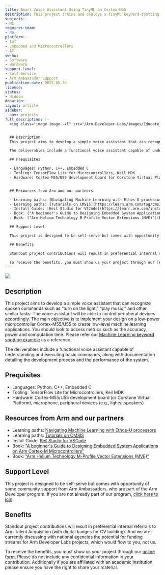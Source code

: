 ```yaml
---
title: Smart Voice Assistant Using TinyML on Cortex-M55
description: This project trains and deploys a TinyML keyword-spotting model on an Arm Cortex-M55/U55 board to create a low-power voice assistant that recognizes spoken commands and quantifies its accuracy, latency, and energy use.
subjects:
- ML
requires-team:
- No
platform:
- IoT
- Embedded and Microcontrollers
- AI
sw-hw:
- Software
- Hardware
support-level:
- Self-Service
- Arm Ambassador Support
publication-date: 2025-05-30
license:
status:
- Hidden
donation:
layout: article
sidebar:
  nav: projects
full_description: |-
  <img class="image image--xl" src="/Arm-Developer-Labs/images/Educate_on_Arm_banner.png"/>


  ## Description
  This project aims to develop a simple voice assistant that can recognize spoken commands such as “turn on the light,” “play music,” and other similar tasks. The voice assistant will be able to control peripheral devices accordingly. The main objective is to implement your design on a low-power microcontroller Cortex-M55/U55 to create low-level machine learning applications. You should look to access metrics such as the accuracy, power and computation time. Please refer our [Machine Learning keyword spotting example](https://github.com/Arm-Examples/mlek-cmsis-pack-examples) as a reference. 

  The deliverables include a functional voice assistant capable of understanding and executing basic commands, along with documentation detailing the development process and the performance of the system.

  ## Prequisites

  - Languages: Python, C++, Embedded C
  - Tooling: TensorFlow Lite for Microcontrollers, Keil MDK
  - Hardware: Cortex-M55/U55 development board (or Corstone Virtual Platform), microphone, peripheral devices (e.g., lights, speakers)


  ## Resources from Arm and our partners

  - Learning paths: [Navigating Machine Learning with Ethos-U processors](https://learn.arm.com/learning-paths/microcontrollers/nav-mlek/)
  - Learning paths: [Tutorials on CMSIS](https://learn.arm.com/tag/cmsis/)
  - Install Guide: [Keil Studio for VSCode](https://learn.arm.com/install-guides/keilstudio_vs/)
  - Book: ["A beginner's Guide to Designing Embedded System Applications on Arm Cortex-M Microcontrollers"](https://www.arm.com/resources/education/books)
  - Book: ["Arm Helium Technology M-Profile Vector Extensions (MVE)"](https://www.arm.com/resources/education/books)

  ## Support Level

  This project is designed to be self-serve but comes with opportunity of some community support from Arm Ambassadors, who are part of the Arm Developer program. If you are not already part of our program, [click here to join](https://www.arm.com/resources/developer-program?#register).

  ## Benefits 

  Standout project contributions will result in preferential internal referrals to Arm Talent Acquisition (with digital badges for CV building).  And we are currently discussing with national agencies the potential for funding streams for Arm Developer Labs projects, which would flow to you, not us.

  To receive the benefits, you must show us your project through our [online form](https://forms.office.com/e/VZnJQLeRhD). Please do not include any confidential information in your contribution. Additionally if you are affiliated with an academic institution, please ensure you have the right to share your material.
---
```

<img class="image image--xl" src="/Arm-Developer-Labs/images/Educate_on_Arm_banner.png"/>


## Description
This project aims to develop a simple voice assistant that can recognize spoken commands such as “turn on the light,” “play music,” and other similar tasks. The voice assistant will be able to control peripheral devices accordingly. The main objective is to implement your design on a low-power microcontroller Cortex-M55/U55 to create low-level machine learning applications. You should look to access metrics such as the accuracy, power and computation time. Please refer our [Machine Learning keyword spotting example](https://github.com/Arm-Examples/mlek-cmsis-pack-examples) as a reference. 

The deliverables include a functional voice assistant capable of understanding and executing basic commands, along with documentation detailing the development process and the performance of the system.

## Prequisites

- Languages: Python, C++, Embedded C
- Tooling: TensorFlow Lite for Microcontrollers, Keil MDK
- Hardware: Cortex-M55/U55 development board (or Corstone Virtual Platform), microphone, peripheral devices (e.g., lights, speakers)


## Resources from Arm and our partners

- Learning paths: [Navigating Machine Learning with Ethos-U processors](https://learn.arm.com/learning-paths/microcontrollers/nav-mlek/)
- Learning paths: [Tutorials on CMSIS](https://learn.arm.com/tag/cmsis/)
- Install Guide: [Keil Studio for VSCode](https://learn.arm.com/install-guides/keilstudio_vs/)
- Book: ["A beginner's Guide to Designing Embedded System Applications on Arm Cortex-M Microcontrollers"](https://www.arm.com/resources/education/books)
- Book: ["Arm Helium Technology M-Profile Vector Extensions (MVE)"](https://www.arm.com/resources/education/books)

## Support Level

This project is designed to be self-serve but comes with opportunity of some community support from Arm Ambassadors, who are part of the Arm Developer program. If you are not already part of our program, [click here to join](https://www.arm.com/resources/developer-program?#register).

## Benefits 

Standout project contributions will result in preferential internal referrals to Arm Talent Acquisition (with digital badges for CV building).  And we are currently discussing with national agencies the potential for funding streams for Arm Developer Labs projects, which would flow to you, not us.

To receive the benefits, you must show us your project through our [online form](https://forms.office.com/e/VZnJQLeRhD). Please do not include any confidential information in your contribution. Additionally if you are affiliated with an academic institution, please ensure you have the right to share your material.